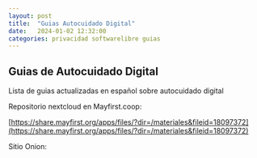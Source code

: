 ```yaml
---
layout: post
title:  "Guias Autocuidado Digital"
date:   2024-01-02 12:32:00
categories: privacidad softwarelibre guias
---
```


## Guias de Autocuidado Digital

Lista de guias actualizadas en español sobre autocuidado digital 

Repositorio nextcloud en Mayfirst.coop:

[https://share.mayfirst.org/apps/files/?dir=/materiales&fileid=18097372](https://share.mayfirst.org/apps/files/?dir=/materiales&fileid=18097372)

Sitio Onion:

